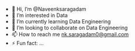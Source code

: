 - 👋 Hi, I’m @Naveenksaragadam
- 👀 I’m interested in Data 
- 🌱 I’m currently learning Data Engineering
- 💞️ I’m looking to collaborate on Data Engineering
- 📫 How to reach me nk.saragadam0@gmail.com
- ⚡ Fun fact: ...

<!---
Naveenksaragadam/Naveenksaragadam is a ✨ special ✨ repository because its `README.md` (this file) appears on your GitHub profile.
You can click the Preview link to take a look at your changes.
--->

